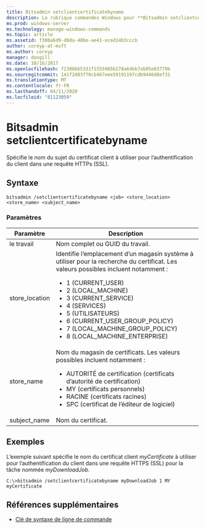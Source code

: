```yaml
---
title: Bitsadmin setclientcertificatebyname
description: La rubrique commandes Windows pour **Bitsadmin setclientcertificatebyname**, qui spécifie le nom du sujet du certificat client à utiliser pour l’authentification du client dans une requête HTTPS (SSL).
ms.prod: windows-server
ms.technology: manage-windows-commands
ms.topic: article
ms.assetid: f308a6d9-d0da-48be-ae41-eced14b3cccb
author: coreyp-at-msft
ms.author: coreyp
manager: dongill
ms.date: 10/16/2017
ms.openlocfilehash: f2308bb5331f1555965b278a64bb7ab95e03779b
ms.sourcegitcommit: 141f2d83f70cb467eee59191197cdb9446d8ef31
ms.translationtype: MT
ms.contentlocale: fr-FR
ms.lasthandoff: 04/11/2020
ms.locfileid: "81123059"
---
```

# <a name="bitsadmin-setclientcertificatebyname"></a>Bitsadmin setclientcertificatebyname

Spécifie le nom du sujet du certificat client à utiliser pour l’authentification du client dans une requête HTTPs (SSL).

## <a name="syntax"></a>Syntaxe

```
bitsadmin /setclientcertificatebyname <job> <store_location> <store_name> <subject_name>
```

### <a name="parameters"></a>Paramètres

| Paramètre | Description |
| -------------- | -------------- |
| le travail | Nom complet ou GUID du travail. |
| store_location | Identifie l’emplacement d’un magasin système à utiliser pour la recherche du certificat. Les valeurs possibles incluent notamment :<ul><li>1 (CURRENT_USER)</li><li>2 (LOCAL_MACHINE)</li><li>3 (CURRENT_SERVICE)</li><li>4 (SERVICES)</li><li>5 (UTILISATEURS)</li><li>6 (CURRENT_USER_GROUP_POLICY)</li><li>7 (LOCAL_MACHINE_GROUP_POLICY)</li><li>8 (LOCAL_MACHINE_ENTERPRISE)</li></ul> |
| store_name | Nom du magasin de certificats. Les valeurs possibles incluent notamment :<ul><li>AUTORITÉ de certification (certificats d’autorité de certification)</li><li>MY (certificats personnels)</li><li>RACINE (certificats racines)</li><li>SPC (certificat de l’éditeur de logiciel)</li></ul> |
| subject_name | Nom du certificat. |

## <a name="examples"></a>Exemples

L’exemple suivant spécifie le nom du certificat client *myCertificate* à utiliser pour l’authentification du client dans une requête HTTPS (SSL) pour la tâche nommée *myDownloadJob*.

```
C:\>bitsadmin /setclientcertificatebyname myDownloadJob 1 MY myCertificate
```

## <a name="additional-references"></a>Références supplémentaires

- [Clé de syntaxe de ligne de commande](command-line-syntax-key.md)